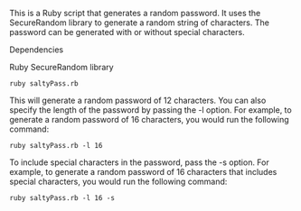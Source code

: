 This is a Ruby script that generates a random password. It uses the SecureRandom library to generate a random string of characters. The password can be generated with or without special characters.

Dependencies

Ruby
SecureRandom library

```
ruby saltyPass.rb
```

This will generate a random password of 12 characters. You can also specify the length of the password by passing the -l option. For example, to generate a random password of 16 characters, you would run the following command:

```
ruby saltyPass.rb -l 16
```


To include special characters in the password, pass the -s option. For example, to generate a random password of 16 characters that includes special characters, you would run the following command:

```
ruby saltyPass.rb -l 16 -s
```
